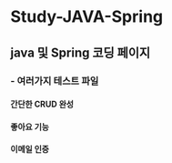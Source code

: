 # Study-JAVA-Spring

## java 및 Spring 코딩 페이지
### - 여러가지 테스트 파일

#### 간단한 CRUD 완성
#### 좋아요 기능
#### 이메일 인증
